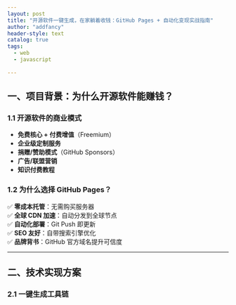 ```yaml
---
layout: post
title: "开源软件一键生成，在家躺着收钱：GitHub Pages + 自动化变现实战指南"
author: "addfancy"
header-style: text
catalog: true
tags:
  - web
  - javascript
  
---
```


## 一、项目背景：为什么开源软件能赚钱？

### 1.1 开源软件的商业模式
- **免费核心 + 付费增值**（Freemium）
- **企业级定制服务**
- **捐赠/赞助模式**（GitHub Sponsors）
- **广告/联盟营销**
- **知识付费教程**

### 1.2 为什么选择 GitHub Pages？
✅ **零成本托管**：无需购买服务器  
✅ **全球 CDN 加速**：自动分发到全球节点  
✅ **自动化部署**：Git Push 即更新  
✅ **SEO 友好**：自带搜索引擎优化  
✅ **品牌背书**：GitHub 官方域名提升可信度  

---

## 二、技术实现方案

### 2.1 一键生成工具链
